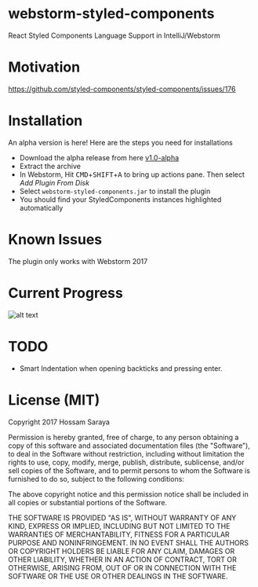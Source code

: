 # webstorm-styled-components
React Styled Components Language Support in IntelliJ/Webstorm

# Motivation
https://github.com/styled-components/styled-components/issues/176

# Installation
An alpha version is here! Here are the steps you need for installations
- Download the alpha release from here [v1.0-alpha](https://github.com/styled-components/webstorm-styled-components/archive/v1.0-alpha.zip)
- Extract the archive
- In Webstorm, Hit <kbd>CMD</kbd>+<kbd>SHIFT</kbd>+<kbd>A</kbd> to bring up actions pane. Then select *Add Plugin From Disk*
- Select `webstorm-styled-components.jar` to install the plugin
- You should find your StyledComponents instances highlighted automatically

# Known Issues
The plugin only works with Webstorm 2017

# Current Progress
![alt text](https://d26dzxoao6i3hh.cloudfront.net/items/1Z0q2R2Y3F0b0H091436/Image%202017-08-30%20at%204.23.48%20PM.png?v=589202df)

# TODO
- Smart Indentation when opening backticks and pressing enter.

# License (MIT)
Copyright 2017 Hossam Saraya

Permission is hereby granted, free of charge, to any person obtaining a copy of this software and associated documentation files (the "Software"), to deal in the Software without restriction, including without limitation the rights to use, copy, modify, merge, publish, distribute, sublicense, and/or sell copies of the Software, and to permit persons to whom the Software is furnished to do so, subject to the following conditions:

The above copyright notice and this permission notice shall be included in all copies or substantial portions of the Software.

THE SOFTWARE IS PROVIDED "AS IS", WITHOUT WARRANTY OF ANY KIND, EXPRESS OR IMPLIED, INCLUDING BUT NOT LIMITED TO THE WARRANTIES OF MERCHANTABILITY, FITNESS FOR A PARTICULAR PURPOSE AND NONINFRINGEMENT. IN NO EVENT SHALL THE AUTHORS OR COPYRIGHT HOLDERS BE LIABLE FOR ANY CLAIM, DAMAGES OR OTHER LIABILITY, WHETHER IN AN ACTION OF CONTRACT, TORT OR OTHERWISE, ARISING FROM, OUT OF OR IN CONNECTION WITH THE SOFTWARE OR THE USE OR OTHER DEALINGS IN THE SOFTWARE.
